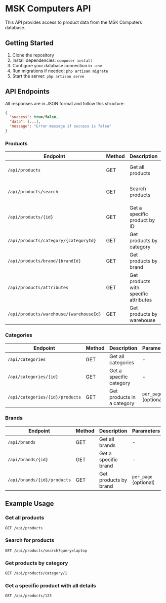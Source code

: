 # MSK Computers API

This API provides access to product data from the MSK Computers database.

## Getting Started

1. Clone the repository
2. Install dependencies: `composer install`
3. Configure your database connection in `.env`
4. Run migrations if needed: `php artisan migrate`
5. Start the server: `php artisan serve`

## API Endpoints

All responses are in JSON format and follow this structure:

```json
{
  "success": true/false,
  "data": [...],
  "message": "Error message if success is false"
}
```

### Products

| Endpoint | Method | Description | Parameters |
|----------|--------|-------------|------------|
| `/api/products` | GET | Get all products | `per_page` (optional, default: 15) |
| `/api/products/search` | GET | Search products | `query` (required), `per_page` (optional) |
| `/api/products/{id}` | GET | Get a specific product by ID | - |
| `/api/products/category/{categoryId}` | GET | Get products by category | `per_page` (optional) |
| `/api/products/brand/{brandId}` | GET | Get products by brand | `per_page` (optional) |
| `/api/products/attributes` | GET | Get products with specific attributes | `attribute_id` (required), `per_page` (optional) |
| `/api/products/warehouse/{warehouseId}` | GET | Get products by warehouse | `per_page` (optional) |

### Categories

| Endpoint | Method | Description | Parameters |
|----------|--------|-------------|------------|
| `/api/categories` | GET | Get all categories | - |
| `/api/categories/{id}` | GET | Get a specific category | - |
| `/api/categories/{id}/products` | GET | Get products in a category | `per_page` (optional) |

### Brands

| Endpoint | Method | Description | Parameters |
|----------|--------|-------------|------------|
| `/api/brands` | GET | Get all brands | - |
| `/api/brands/{id}` | GET | Get a specific brand | - |
| `/api/brands/{id}/products` | GET | Get products by brand | `per_page` (optional) |

## Example Usage

### Get all products
```
GET /api/products
```

### Search for products
```
GET /api/products/search?query=laptop
```

### Get products by category
```
GET /api/products/category/1
```

### Get a specific product with all details
```
GET /api/products/123
```
